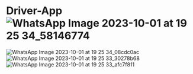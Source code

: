 # Driver-App![WhatsApp Image 2023-10-01 at 19 25 34_58146774](https://github.com/Talha885/Driver-App/assets/109594908/0b306491-bc8c-4a0f-8bad-688cda3aa712)
![WhatsApp Image 2023-10-01 at 19 25 34_08cdc0ac](https://github.com/Talha885/Driver-App/assets/109594908/4670bbe1-d923-4ba0-b136-e00b06f2bf63)
![WhatsApp Image 2023-10-01 at 19 25 33_30278b68](https://github.com/Talha885/Driver-App/assets/109594908/43b35e72-a45b-4c85-b7f5-00af7a2ab02b)
![WhatsApp Image 2023-10-01 at 19 25 33_afc7f811](https://github.com/Talha885/Driver-App/assets/109594908/940c1fcc-29a4-4a32-a412-2ef5911d64a5)
